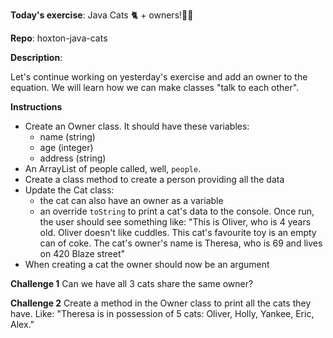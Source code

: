 
**Today's exercise**: Java Cats 🐈 + owners!💁🏻

**Repo**: hoxton-java-cats

**Description**:

Let's continue working on yesterday's exercise and add an owner to the equation. We will learn how we can make classes "talk to each other".

**Instructions**

- Create an Owner class. It should have these variables:
  - name (string)
  - age (integer)
  - address (string)
- An ArrayList of people called, well, `people`.
- Create a class method to create a person providing all the data
- Update the Cat class:
  - the cat can also have an owner as a variable
  - an override `toString` to print a cat's data to the console. Once run, the user should see something like:
"This is Oliver, who is 4 years old. Oliver doesn't like cuddles. This cat's favourite toy is an empty can of coke. The cat's owner's name is Theresa, who is 69 and lives on 420 Blaze street"
- When creating a cat the owner should now be an argument

**Challenge 1**
Can we have all 3 cats share the same owner?

**Challenge 2**
Create a method in the Owner class to print all the cats they have. Like:
"Theresa is in possession of 5 cats: Oliver, Holly, Yankee, Eric, Alex."